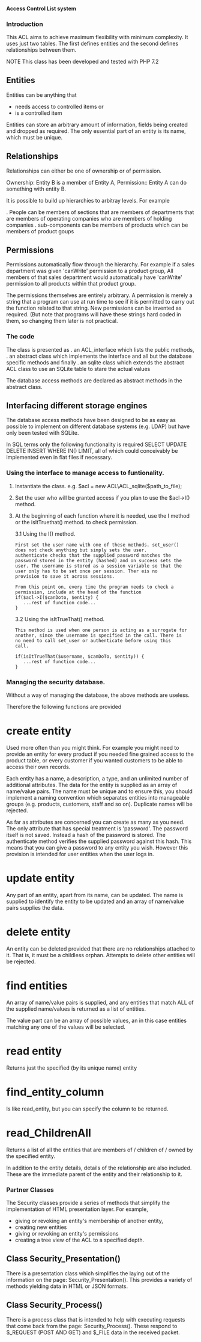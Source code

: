 #### Access Control List system ####

### Introduction ###

This ACL aims to achieve maximum flexibility with minimum complexity.
It uses just two tables. The first defines entities and the second
defines relationships between them.

NOTE This class has been developed and tested with PHP 7.2

## Entities ## 

Entities can be anything that 

- needs access to controlled items or 
- is a controlled item

Entities can store an arbitrary amount of information, fields being
created and dropped as required. The only essential part of an entity
is its name, which must be unique.

## Relationships ##

Relationships can either be one of ownership or of permission.

Ownership:  Entity B is a member of Entity A, 
Permission:: Entity A can do something with entity B.

It is possible to build up hierarchies to arbitray levels. For example

. People can be members of sections that are members of departments that
  are members of operating companies who are members of holding companies
. sub-components can be members of products which can be members of
  product goups

## Permissions ##

Permissions automatically flow through the hierarchy. For example if a 
sales department was given 'canWrite' permission to a product group, All
members of that sales department would automatically have 'canWrite'
permission to all products within that product group.

The permissions themselves are entirely arbitrary. A permission is 
merely a string that a program can use at run time to see if it is
permitted to carry out the function related to that string. New 
permissions can be invented as required. (But note that programs will
have these strings hard coded in them, so changing them later is not 
practical.

### The code ###

The class is presented as 
. an ACL_interface which lists the public methods, 
. an abstract class which implements the interface and all but the 
  database specific methods and finally
. an sqlite class which extends the abstract ACL class to use an 
  SQLite table to stare the actual values

The database access methods are declared as abstract methods in the
abstract class. 

## Interfacing different storage engines ##

The database access methods have been designed to be as easy as possible 
to implement on different database systems (e.g. LDAP) but have only been
tested with SQLite.

In SQL terms only the following functionality is required
SELECT UPDATE DELETE INSERT WHERE IN() LIMIT, all of which could
conceivably be implemented even in flat files if necessary.

### Using the interface to manage access to funtionality. ###

1. Instantiate the class. e.g. $acl = new ACL\ACL_sqlite($path_to_file);
2. Set the user who will be granted access if you plan to use the 
   $acl->I() method.
3. At the beginning of each function where it is needed, use the I
   method or the isItTruethat() method. to check permission.
   
   3.1 Using the I() method.
 
       First set the user name with one of these methods. set_user()
       does not check anything but simply sets the user. 
       authenticate checks that the supplied password matches the 
       password stored in the entity (hashed) and on success sets the
       user. The username is stored as a session variable so that the
       user only has to be set once per session. Ther eis no 
       provision to save it across sessions.
       
       From this point on, every time the program needs to check a 
       permission, include at the head of the function
       if($acl->I($canDoto, $entity) {
          ...rest of function code...
       }
       
   3.2 Using the isItTrueThat() method.
 
       This method is used when one person is acting as a surrogate for
       another, since the username is specified in the call. There is
       no need to call set_user or authenticate before using this
       call.
       
       if(isItTrueThat($username, $canDoTo, $entity)) {
          ...rest of function code...
       }

### Managing the security database. ###

Without a way of managing the database, the above methods are useless.

Therefore the following functions are provided

# create entity #

Used more often than you might think. For example you might need to
provide an entity for every product if you needed fine grained access
to the product table, or every customer if you wanted customers to be 
able to access their own records. 

Each entity has a name, a description, a type, and an unlimited
number of additional attributes. The data for the entity is supplied
as an array of name/value pairs. The name must be unique and to ensure
this, you should implement a naming convention which separates entities
into manageable groups (e.g. products, customers, staff and so on). 
Duplicate names will be rejected.

As far as attributes are concerned you can create as many as you need.
The only attribute that has special treatment is 'password'. The 
password itself is not saved. Instead a hash of the password is
stored. The authenticate method verifies the supplied password against 
this hash. This means that you can give a password to any entity you
wish. However this provision is intended for user entities when the user
logs in.

# update entity #

Any part of an entity, apart from its name, can be updated. The name is
supplied to identify the entity to be updated and an array of name/value
pairs supplies the data.

# delete entity #

An entity can be deleted provided that there are no relationships 
attached to it. That is, it must be a childless orphan. Attempts to 
delete other entities will be rejected.

# find entities #

An array of name/value pairs is supplied, and any entities that match 
ALL of the supplied name/values is returned as a list of entities.

The value part can be an array of possible values, an in this case 
entities matching any one of the values will be selected.

# read entity #

Returns just the specified (by its unique name) entity

# find_entity_column #

Is like read_entity, but you can specify the column to be returned.

# read_ChildrenAll #

Returns a list of all the entities that are members of / children of /
owned by the specified entity.

In addition to the entity details, details of the relationship are also
included. These are the immediate parent of the entity and their
relationship to it.

### Partner Classes ###

The Security classes provide a series of methods that simplify the 
implementation of HTML presentation layer. For example, 

- giving or revoking an entity's membership of another entity,
- creating new entities
- giving or revoking an entity's permissions
- creating a tree view of the ACL to a specified depth.

## Class Security_Presentation() ##

There is a presentation class which simplifies the laying out of the
information on the page: Security_Presentation(). This provides a
variety of methods yielding data in HTML or JSON formats.

## Class Security_Process() ##

There is a process class that is intended to help with executing 
requests that come back from the page: Security_Process(). These 
respond to $_REQUEST (POST AND GET) and $_FILE data in the received
packet.

